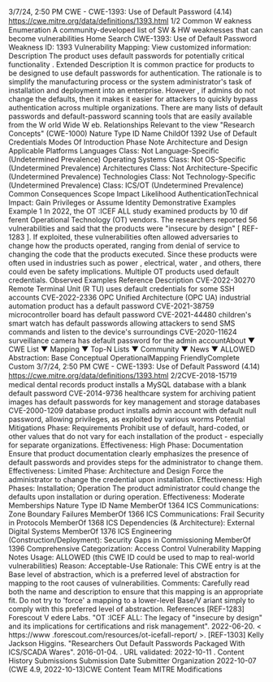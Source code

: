 3/7/24, 2:50 PM CWE - CWE-1393: Use of Default Password (4.14)
https://cwe.mitre.org/data/deﬁnitions/1393.html 1/2
Common W eakness Enumeration
A community-developed list of SW & HW weaknesses that can become
vulnerabilities
Home Search
CWE-1393: Use of Default Password
Weakness ID: 1393
Vulnerability Mapping: 
View customized information:
 Description
The product uses default passwords for potentially critical functionality .
 Extended Description
It is common practice for products to be designed to use default passwords for authentication. The rationale is to simplify the
manufacturing process or the system administrator's task of installation and deployment into an enterprise. However , if admins do not
change the defaults, then it makes it easier for attackers to quickly bypass authentication across multiple organizations. There are
many lists of default passwords and default-password scanning tools that are easily available from the W orld Wide W eb.
 Relationships
 Relevant to the view "Research Concepts" (CWE-1000)
Nature Type ID Name
ChildOf 1392 Use of Default Credentials
 Modes Of Introduction
Phase Note
Architecture and Design
 Applicable Platforms
Languages
Class: Not Language-Specific (Undetermined Prevalence)
Operating Systems
Class: Not OS-Specific (Undetermined Prevalence)
Architectures
Class: Not Architecture-Specific (Undetermined Prevalence)
Technologies
Class: Not Technology-Specific (Undetermined Prevalence)
Class: ICS/OT (Undetermined Prevalence)
 Common Consequences
Scope Impact Likelihood
AuthenticationTechnical Impact: Gain Privileges or Assume Identity
 Demonstrative Examples
Example 1
In 2022, the OT :ICEF ALL study examined products by 10 dif ferent Operational Technology (OT) vendors. The researchers reported 56
vulnerabilities and said that the products were "insecure by design" [ REF-1283 ]. If exploited, these vulnerabilities often allowed
adversaries to change how the products operated, ranging from denial of service to changing the code that the products executed.
Since these products were often used in industries such as power , electrical, water , and others, there could even be safety
implications.
Multiple OT products used default credentials.
 Observed Examples
Reference Description
CVE-2022-30270 Remote Terminal Unit (R TU) uses default credentials for some SSH accounts
CVE-2022-2336 OPC Unified Architecture (OPC UA) industrial automation product has a default password
CVE-2021-38759 microcontroller board has default password
CVE-2021-44480 children's smart watch has default passwords allowing attackers to send SMS commands and listen to
the device's surroundings
CVE-2020-11624 surveillance camera has default password for the admin accountAbout ▼ CWE List ▼ Mapping ▼ Top-N Lists ▼ Community ▼ News ▼
ALLOWED
Abstraction: Base
Conceptual OperationalMapping
FriendlyComplete Custom
3/7/24, 2:50 PM CWE - CWE-1393: Use of Default Password (4.14)
https://cwe.mitre.org/data/deﬁnitions/1393.html 2/2CVE-2018-15719 medical dental records product installs a MySQL database with a blank default password
CVE-2014-9736 healthcare system for archiving patient images has default passwords for key management and
storage databases
CVE-2000-1209 database product installs admin account with default null password, allowing privileges, as exploited by
various worms
 Potential Mitigations
Phase: Requirements
Prohibit use of default, hard-coded, or other values that do not vary for each installation of the product - especially for separate
organizations.
Effectiveness: High
Phase: Documentation
Ensure that product documentation clearly emphasizes the presence of default passwords and provides steps for the
administrator to change them.
Effectiveness: Limited
Phase: Architecture and Design
Force the administrator to change the credential upon installation.
Effectiveness: High
Phases: Installation; Operation
The product administrator could change the defaults upon installation or during operation.
Effectiveness: Moderate
 Memberships
Nature Type ID Name
MemberOf 1364 ICS Communications: Zone Boundary Failures
MemberOf 1366 ICS Communications: Frail Security in Protocols
MemberOf 1368 ICS Dependencies (& Architecture): External Digital Systems
MemberOf 1376 ICS Engineering (Construction/Deployment): Security Gaps in Commissioning
MemberOf 1396 Comprehensive Categorization: Access Control
 Vulnerability Mapping Notes
Usage: ALLOWED (this CWE ID could be used to map to real-world vulnerabilities)
Reason: Acceptable-Use
Rationale:
This CWE entry is at the Base level of abstraction, which is a preferred level of abstraction for mapping to the root causes of
vulnerabilities.
Comments:
Carefully read both the name and description to ensure that this mapping is an appropriate fit. Do not try to 'force' a mapping to a
lower-level Base/V ariant simply to comply with this preferred level of abstraction.
 References
[REF-1283] Forescout V edere Labs. "OT :ICEF ALL: The legacy of "insecure by design" and its implications for certifications and
risk management". 2022-06-20. < https://www .forescout.com/resources/ot-icefall-report/ >.
[REF-1303] Kelly Jackson Higgins. "Researchers Out Default Passwords Packaged With ICS/SCADA Wares". 2016-01-04.
. URL validated:
2022-10-11 .
 Content History
 Submissions
Submission Date Submitter Organization
2022-10-07
(CWE 4.9, 2022-10-13)CWE Content Team MITRE
 Modifications
